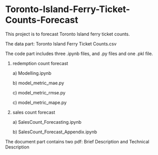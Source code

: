 # Toronto-Island-Ferry-Ticket-Counts-Forecast
This project is to forecast Toronto Island ferry ticket counts.

The data part: Toronto Island Ferry Ticket Counts.csv

The code part includes three .ipynb files, and .py files and one .pkl file.

1) redemption count forecast
   
   a) Modelling.ipynb
   
   b) model_metric_mae.py
   
   c) model_metric_rmse.py
   
   c) model_metric_mape.py
   
3) sales count forecast
   
   a) SalesCount_Forecasting.ipynb
   
   b) SalesCount_Forecast_Appendix.ipynb

The document part contains two pdf: Brief Description and Technical Description

